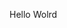 Hello Wolrd

































































































































































































































































































































































































































































































































































































































































































































































































































































































































































































































































































































































































































































































































































































































































































































































































































































































































































































































































































































































































































































































































































































































































































































































































































































































































































































































































































































































































































































































































































































































































































































































































































































































































































































































































































































































































































































































































































































































































































































































































































































































































































































































































































































































































































































































































































































































































































